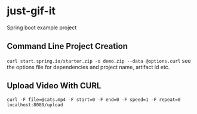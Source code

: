 # just-gif-it
Spring boot example project

## Command Line Project Creation
`curl start.spring.io/starter.zip -o demo.zip --data @options.curl`
see the options file for dependencies and project name, artifact id etc.

## Upload Video With CURL
`curl -F file=@cats.mp4 -F start=0 -F end=0 -F speed=1 -F repeat=0 localhost:8080/upload`

